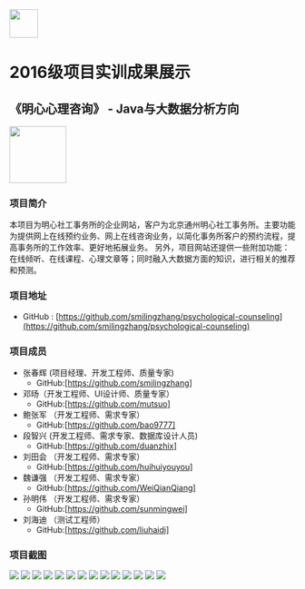 <img src="../../../image/logo.png"  height="50" />

# 2016级项目实训成果展示 

## 《明心心理咨询》 - Java与大数据分析方向

<img src="./images/logo.jpg" width="100px" height="100px"/>

### 项目简介

本项目为明心社工事务所的企业网站，客户为北京通州明心社工事务所。主要功能为提供网上在线预约业务、网上在线咨询业务，以简化事务所客户的预约流程，提高事务所的工作效率、更好地拓展业务。
另外，项目网站还提供一些附加功能：在线倾听、在线课程、心理文章等；同时融入大数据方面的知识，进行相关的推荐和预测。

### 项目地址

- GitHub : [https://github.com/smilingzhang/psychological-counseling](https://github.com/smilingzhang/psychological-counseling)

### 项目成员

- 张春辉 (项目经理、开发工程师、质量专家)
  - GitHub:[https://github.com/smilingzhang]
- 邓旸（开发工程师、UI设计师、质量专家）
  - GitHub:[https://github.com/mutsuo]
- 鲍张军 （开发工程师、需求专家）
  - GitHub:[https://github.com/bao9777]
- 段智兴 (开发工程师、需求专家、数据库设计人员)
  - GitHub:[https://github.com/duanzhix]
- 刘田会 （开发工程师、需求专家）
  - GitHub:[https://github.com/huihuiyouyou]
- 魏谦强 （开发工程师、需求专家）
  - GitHub:[https://github.com/WeiQianQiang]
- 孙明伟 （开发工程师、需求专家）
  - GitHub:[https://github.com/sunmingwei]
- 刘海迪 （测试工程师）
  - GitHub:[https://github.com/liuhaidi]

### 项目截图

<img src="./images/登录.jpg"/>
<img src="./images/首页_1.jpg"/>
<img src="./images/首页_2.jpg"/>
<img src="./images/咨询_1.jpg"/>
<img src="./images/咨询_2.jpg"/>
<img src="./images/咨询_3.jpg"/>
<img src="./images/咨询_4.jpg"/>
<img src="./images/课程_1.jpg"/>
<img src="./images/课程_2.jpg"/>
<img src="./images/课程_3.jpg"/>
<img src="./images/阅读_1.jpg"/>
<img src="./images/个人中心.jpg"/>
<img src="./images/后台管理_1.jpg"/>
<img src="./images/后台管理_2.jpg"/>
